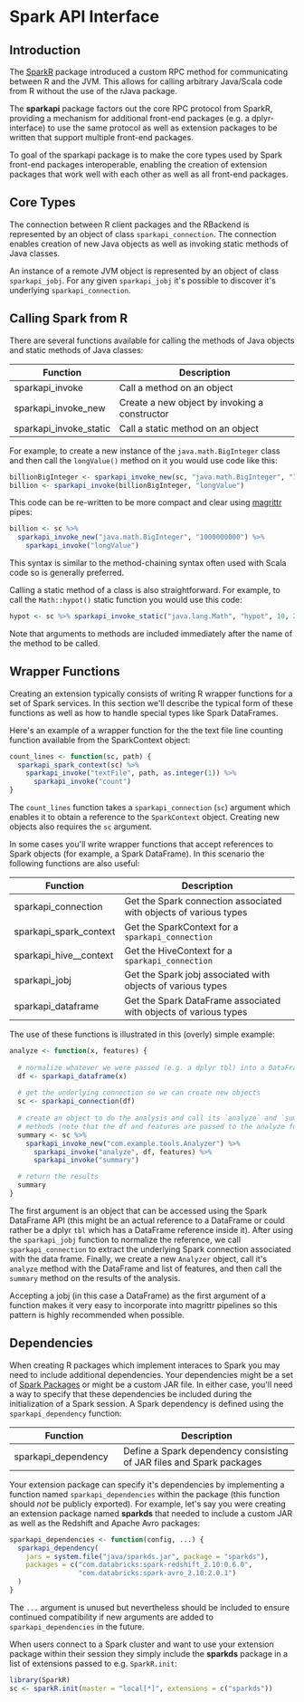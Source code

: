 Spark API Interface
================

Introduction
------------

The [SparkR](https://github.com/apache/spark/tree/master/R) package introduced a custom RPC method for communicating between R and the JVM. This allows for calling arbitrary Java/Scala code from R without the use of the rJava package.

The **sparkapi** package factors out the core RPC protocol from SparkR, providing a mechanism for additional front-end packages (e.g. a dplyr-interface) to use the same protocol as well as extension packages to be written that support multiple front-end packages.

To goal of the sparkapi package is to make the core types used by Spark front-end packages interoperable, enabling the creation of extension packages that work well with each other as well as all front-end packages.

Core Types
----------

The connection between R client packages and the RBackend is represented by an object of class `sparkapi_connection`. The connection enables creation of new Java objects as well as invoking static methods of Java classes.

An instance of a remote JVM object is represented by an object of class `sparkapi_jobj`. For any given `sparkapi_jobj` it's possible to discover it's underlying `sparkapi_connection`.

Calling Spark from R
--------------------

There are several functions available for calling the methods of Java objects and static methods of Java classes:

| Function                 | Description                                   |
|--------------------------|-----------------------------------------------|
| sparkapi\_invoke         | Call a method on an object                    |
| sparkapi\_invoke\_new    | Create a new object by invoking a constructor |
| sparkapi\_invoke\_static | Call a static method on an object             |

For example, to create a new instance of the `java.math.BigInteger` class and then call the `longValue()` method on it you would use code like this:

``` r
billionBigInteger <- sparkapi_invoke_new(sc, "java.math.BigInteger", "1000000000")
billion <- sparkapi_invoke(billionBigInteger, "longValue")
```

This code can be re-written to be more compact and clear using [magrittr](https://cran.r-project.org/web/packages/magrittr/vignettes/magrittr.html) pipes:

``` r
billion <- sc %>% 
  sparkapi_invoke_new("java.math.BigInteger", "1000000000") %>%
    sparkapi_invoke("longValue")
```

This syntax is similar to the method-chaining syntax often used with Scala code so is generally preferred.

Calling a static method of a class is also straightforward. For example, to call the `Math::hypot()` static function you would use this code:

``` r
hypot <- sc %>% sparkapi_invoke_static("java.lang.Math", "hypot", 10, 20) 
```

Note that arguments to methods are included immediately after the name of the method to be called.

Wrapper Functions
-----------------

Creating an extension typically consists of writing R wrapper functions for a set of Spark services. In this section we'll describe the typical form of these functions as well as how to handle special types like Spark DataFrames.

Here's an example of a wrapper function for the the text file line counting function available from the SparkContext object:

``` r
count_lines <- function(sc, path) {
  sparkapi_spark_context(sc) %>% 
    sparkapi_invoke("textFile", path, as.integer(1)) %>% 
      sparkapi_invoke("count")
}
```

The `count_lines` function takes a `sparkapi_connection` (`sc`) argument which enables it to obtain a reference to the `SparkContext` object. Creating new objects also requires the `sc` argument.

In some cases you'll write wrapper functions that accept references to Spark objects (for example, a Spark DataFrame). In this scenario the following functions are also useful:

<table>
<colgroup>
<col width="38%" />
<col width="61%" />
</colgroup>
<thead>
<tr class="header">
<th>Function</th>
<th>Description</th>
</tr>
</thead>
<tbody>
<tr class="odd">
<td>sparkapi_connection</td>
<td>Get the Spark connection associated with objects of various types</td>
</tr>
<tr class="even">
<td>sparkapi_spark_context</td>
<td>Get the SparkContext for a <code>sparkapi_connection</code></td>
</tr>
<tr class="odd">
<td>sparkapi_hive__context</td>
<td>Get the HiveContext for a <code>sparkapi_connection</code></td>
</tr>
<tr class="even">
<td>sparkapi_jobj</td>
<td>Get the Spark jobj associated with objects of various types</td>
</tr>
<tr class="odd">
<td>sparkapi_dataframe</td>
<td>Get the Spark DataFrame associated with objects of various types</td>
</tr>
</tbody>
</table>

The use of these functions is illustrated in this (overly) simple example:

``` r
analyze <- function(x, features) {
  
  # normalize whatever we were passed (e.g. a dplyr tbl) into a DataFrame
  df <- sparkapi_dataframe(x)
  
  # get the underlying connection so we can create new objects
  sc <- sparkapi_connection(df)
  
  # create an object to do the analysis and call its `analyze` and `summary`
  # methods (note that the df and features are passed to the analyze function)
  summary <- sc %>%  
    sparkapi_invoke_new("com.example.tools.Analyzer") %>% 
      sparkapi_invoke("analyze", df, features) %>% 
      sparkapi_invoke("summary")

  # return the results
  summary
}
```

The first argument is an object that can be accessed using the Spark DataFrame API (this might be an actual reference to a DataFrame or could rather be a dplyr `tbl` which has a DataFrame reference inside it). After using the `sparkapi_jobj` function to normalize the reference, we call `sparkapi_connection` to extract the underlying Spark connection associated with the data frame. Finally, we create a new `Analyzer` object, call it's `analyze` method with the DataFrame and list of features, and then call the `summary` method on the results of the analysis.

Accepting a jobj (in this case a DataFrame) as the first argument of a function makes it very easy to incorporate into magrittr pipelines so this pattern is highly recommended when possible.

Dependencies
------------

When creating R packages which implement interaces to Spark you may need to include additional dependencies. Your dependencies might be a set of [Spark Packages](https://spark-packages.org/) or might be a custom JAR file. In either case, you'll need a way to specify that these dependencies be included during the initialization of a Spark session. A Spark dependency is defined using the `sparkapi_dependency` function:

<table>
<colgroup>
<col width="38%" />
<col width="61%" />
</colgroup>
<thead>
<tr class="header">
<th>Function</th>
<th>Description</th>
</tr>
</thead>
<tbody>
<tr class="odd">
<td>sparkapi_dependency</td>
<td>Define a Spark dependency consisting of JAR files and Spark packages</td>
</tr>
</tbody>
</table>

Your extension package can specify it's dependencies by implementing a function named `sparkapi_dependencies` within the package (this function should *not* be publicly exported). For example, let's say you were creating an extension package named **sparkds** that needed to include a custom JAR as well as the Redshift and Apache Avro packages:

``` r
sparkapi_dependencies <- function(config, ...) {
  sparkapi_dependency(
    jars = system.file("java/sparkds.jar", package = "sparkds"),
    packages = c("com.databricks:spark-redshift_2.10:0.6.0",
                 "com.databricks:spark-avro_2.10:2.0.1")
  )
}
```

The `...` argument is unused but nevertheless should be included to ensure continued compatibility if new arguments are added to `sparkapi_dependencies` in the future.

When users connect to a Spark cluster and want to use your extension package within their session they simply include the **sparkds** package in a list of extensions passed to e.g. `SparkR.init`:

``` r
library(SparkR)
sc <- sparkR.init(master = "local[*]", extensions = c("sparkds"))
```
